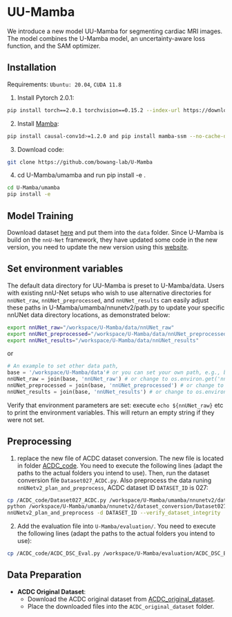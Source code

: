 # UU-Mamba
We introduce a new model UU-Mamba for segmenting cardiac MRI images. The model combines the U-Mamba model, an uncertainty-aware loss function, and the SAM optimizer.
## Installation
Requirements: `Ubuntu: 20.04`, `CUDA 11.8`
1. Install Pytorch 2.0.1:
```bash
pip install torch==2.0.1 torchvision==0.15.2 --index-url https://download.pytorch.org/whl/cu118
```
2. Install [Mamba](https://github.com/state-spaces/mamba):
```bash
pip install causal-conv1d>=1.2.0 and pip install mamba-ssm --no-cache-dir
```
3. Download code:
```bash
git clone https://github.com/bowang-lab/U-Mamba
```
4. cd U-Mamba/umamba and run pip install -e .
```bash
cd U-Mamba/umamba
pip install -e
```
## Model Training
Download dataset [here](https://humanheart-project.creatis.insa-lyon.fr/database/#collection/637218c173e9f0047faa00fb) and put them into the `data` folder.
Since U-Mamba is build on the `nnU-Net` framework, they have updated some code in the new version, you need to update the new version using this [website](https://github.com/MIC-DKFZ/nnUNet/commit/f569e34d0265723288a64eca579609e0274b1a0b).
## Set environment variables
The default data directory for UU-Mamba is preset to U-Mamba/data. Users with existing nnU-Net setups who wish to use alternative directories for `nnUNet_raw`, `nnUNet_preprocessed`, and `nnUNet_results` can easily adjust these paths in U-Mamba/umamba/nnunetv2/path.py to update your specific nnUNet data directory locations, as demonstrated below:
```bash
export nnUNet_raw="/workspace/U-Mamba/data/nnUNet_raw"
export nnUNet_preprocessed="/workspace/U-Mamba/data/nnUNet_preprocessed"
export nnUNet_results="/workspace/U-Mamba/data/nnUNet_results"
```
or
```python
# An example to set other data path,
base = '/workspace/U-Mamba/data'# or you can set your own path, e.g., base = '/home/user_name/Documents/U-Mamba/data'
nnUNet_raw = join(base, 'nnUNet_raw') # or change to os.environ.get('nnUNet_raw')
nnUNet_preprocessed = join(base, 'nnUNet_preprocessed') # or change to os.environ.get('nnUNet_preprocessed')
nnUNet_results = join(base, 'nnUNet_results') # or change to os.environ.get('nnUNet_results')
```
Verify that environment parameters are set: execute  `echo ${nnUNet_raw}` etc to print the environment variables. This will return an empty string if they were not set.

## Preprocessing
1. replace the new file of ACDC dataset conversion. The new file is located in folder [ACDC_code](). You need to execute the following lines (adapt the paths to the actual folders you intend to use). Then, run the dataset conversion file `Dataset027_ACDC.py`. Also preprocess the data runing `nnUNetv2_plan_and_preprocess`, ACDC dataset ID `DATASET_ID` is 027:
```bash
cp /ACDC_code/Dataset027_ACDC.py /workspace/U-Mamba/umamba/nnunetv2/dataset_conversion/Dataset027_ACDC.py
python /workspace/U-Mamba/umamba/nnunetv2/dataset_conversion/Dataset027_ACDC.py -i /data/ACDC/database
nnUNetv2_plan_and_preprocess -d DATASET_ID --verify_dataset_integrity

```
2. Add the evaluation file into `U-Mamba/evaluation/`. You need to execute the following lines (adapt the paths to the actual folders you intend to use):
```bash
cp /ACDC_code/ACDC_DSC_Eval.py /workspace/U-Mamba/evaluation/ACDC_DSC_Eval.py
```


## Data Preparation
- **ACDC Original Dataset**:
   - Download the ACDC original dataset from [ACDC_original_dataset](https://humanheart-project.creatis.insa-lyon.fr/database/#collection/637218c173e9f0047faa00fb).
   - Place the downloaded files into the `ACDC_original_dataset` folder.
